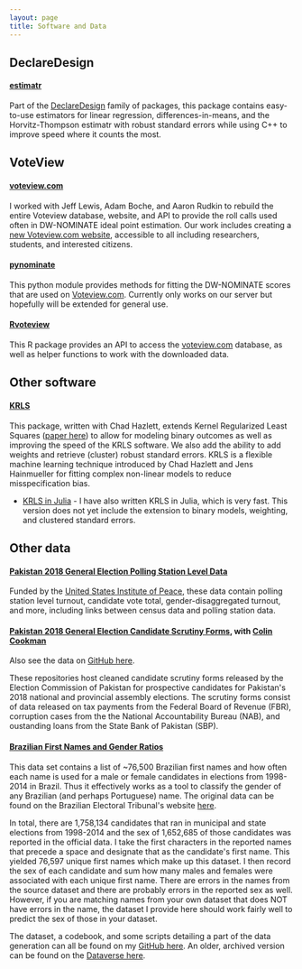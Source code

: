 ```yaml
---
layout: page
title: Software and Data
---
```


## DeclareDesign

#### [estimatr](estimatr.declaredesign.org)

Part of the [DeclareDesign](http://declaredesign.org/) family of packages, this package contains easy-to-use estimators for linear regression, differences-in-means, and the Horvitz-Thompson estimatr with robust standard errors while using C++ to improve speed where it counts the most.

## VoteView

#### [voteview.com](https://voteview.com)

I worked with Jeff Lewis, Adam Boche, and Aaron Rudkin to rebuild the entire Voteview database, website, and API to provide the roll calls used often in DW-NOMINATE ideal point estimation. Our work includes creating a [new Voteview.com website](https://voteview.com), accessible to all including researchers, students, and interested citizens.

#### [pynominate](https://github.com/lukesonnet/pynominate)

This python module provides methods for fitting the DW-NOMINATE scores that are used on [Voteview.com](https://voteview.com). Currently only works on our server but hopefully will be extended for general use.

#### [Rvoteview](https://github.com/voteview/Rvoteview)

This R package provides an API to access the [voteview.com](voteview.com) database, as well as helper functions to work with the downloaded data.

## Other software

#### [KRLS](https://github.com/lukesonnet/KRLS)

This package, written with Chad Hazlett, extends Kernel Regularized Least Squares ([paper here](http://www.stanford.edu/~jhain/Paper/PA2014a.pdf)) to allow for modeling binary outcomes as well as improving the speed of the KRLS software. We also add the ability to add weights and retrieve (cluster) robust standard errors. KRLS is a flexible machine learning technique introduced by Chad Hazlett and Jens Hainmueller for fitting complex non-linear models to reduce misspecification bias.

* [KRLS in Julia](https://github.com/lukesonnet/KRLS.jl) - I have also written KRLS in Julia, which is very fast. This version does not yet include the extension to binary models, weighting, and clustered standard errors.

## Other data

#### [Pakistan 2018 General Election Polling Station Level Data](https://github.com/colincookman/pakistan_polling_stations_2018/)

Funded by the [United States Institute of Peace](http://usip.org/), these data contain polling station level turnout, candidate vote total, gender-disaggregated turnout, and more, including links between census data and polling station data.

#### [Pakistan 2018 General Election Candidate Scrutiny Forms](https://doi.org/10.7910/DVN/PX8JKY), with [Colin Cookman](https://colincookman.wordpress.com/)

Also see the data on [GitHub here](https://github.com/colincookman/pakistan_candidate_scrutiny_18).

These repositories host cleaned candidate scrutiny forms released by the Election Commission of Pakistan for prospective candidates for Pakistan's 2018 national and provincial assembly elections. The scrutiny forms consist of data released on tax payments from the Federal Board of Revenue (FBR), corruption cases from the the National Accountability Bureau (NAB), and oustanding loans from the State Bank of Pakistan (SBP).


#### [Brazilian First Names and Gender Ratios](https://github.com/lukesonnet/brazilNames)

This data set contains a list of ~76,500 Brazilian first names and how often each name is used for a male or female candidates in elections from 1998-2014 in Brazil. Thus it effectively works as a tool to classify the gender of any Brazilian (and perhaps Portuguese) name. The original data can be found on the Brazilian Electoral Tribunal's website [here](http://www.tse.jus.br/hotSites/pesquisas-eleitorais/candidatos.html).

In total, there are 1,758,134 candidates that ran in municipal and state elections from 1998-2014 and the sex of 1,652,685 of those candidates was reported in the official data. I take the first characters in the reported names that precede a space and designate that as the candidate's first name. This yielded 76,597 unique first names which make up this dataset. I then record the sex of each candidate and sum how many males and females were associated with each unique first name. There are errors in the names from the source dataset and there are probably errors in the reported sex as well. However, if you are matching names from your own dataset that does NOT have errors in the name, the dataset I provide here should work fairly well to predict the sex of those in your dataset.

The dataset, a codebook, and some scripts detailing a part of the data generation can all be found on my [GitHub here](https://github.com/lukesonnet/brazilNames). An older, archived version can be found on the [Dataverse here](https://dataverse.harvard.edu/dataset.xhtml?persistentId=doi:10.7910/DVN/ORH029).
